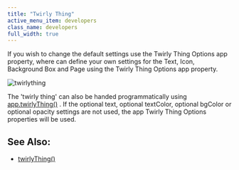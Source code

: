 ```yaml
---
title: "Twirly Thing"
active_menu_item: developers
class_name: developers
full_width: true
---
```



If you wish to change the default settings use the Twirly Thing Options app property, where can define your own settings for the Text, Icon, Background Box and Page using the Twirly Thing Options app property.

![twirlything](/img/docs/twirlything.zoom89.png)

The 'twirly thing' can also be handed programmatically using [app.twirlyThing()](../../../../scripting-apis/client-api/app-functions/twirlything) . If the optional text, optional textColor, optional bgColor or optional opacity settings are not used, the app Twirly Thing Options properties will be used.

## See Also:

 - [twirlyThing()](../../../../scripting-apis/client-api/app-functions/twirlything)

